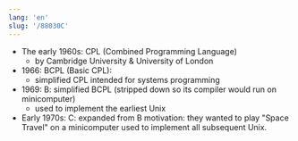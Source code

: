 ```yaml
---
lang: 'en'
slug: '/88030C'
---
```


- The early 1960s: CPL (Combined Programming Language)
  - by Cambridge University & University of London
- 1966: BCPL (Basic CPL):
  - simplified CPL intended for systems programming
- 1969: B: simplified BCPL (stripped down so its compiler would run on minicomputer)
  - used to implement the earliest Unix
- Early 1970s: C: expanded from B motivation: they wanted to play "Space Travel" on a minicomputer used to implement all subsequent Unix.

<head>
  <html lang="en-US"/>
</head>
